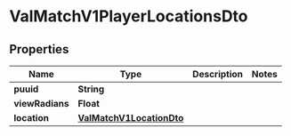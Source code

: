 

# ValMatchV1PlayerLocationsDto


## Properties

| Name | Type | Description | Notes |
|------------ | ------------- | ------------- | -------------|
|**puuid** | **String** |  |  |
|**viewRadians** | **Float** |  |  |
|**location** | [**ValMatchV1LocationDto**](ValMatchV1LocationDto.md) |  |  |



